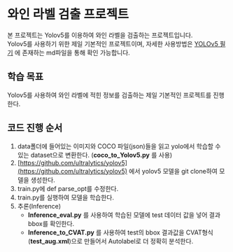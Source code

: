 # 와인 라벨 검출 프로젝트

본 프로젝트는 Yolov5를 이용하여 와인 라벨을 검출하는 프로젝트입니다.  
Yolov5를 사용하기 위한 제일 기본적인 프로젝트이며, 자세한 사용방법은 [YOLOv5 필기](https://github.com/MindException/MS_AI_School_WorkSpace/tree/main/YOLO) 에 존재하는 md파일을 통해 확인 가능합니다.

## 학습 목표

Yolov5를 사용하여 와인 라벨에 적힌 정보를 검출하는 제일 기본적인 프로젝트를 진행한다.  

## 코드 진행 순서

1. data폴더에 들어있는 이미지와 COCO 파일(json)들을 읽고 yolo에서 학습할 수 있는 dataset으로 변환한다. (__coco_to_Yolov5.py__ 를 사용)
2. [https://github.com/ultralytics/yolov5](https://github.com/ultralytics/yolov5) 에서 yolov5 모델을 git clone하여 모델을 생성한다.
3. train.py에 def parse_opt를 수정한다.
4. train.py를 실행하여 모델을 학습한다.  
5. 추론(Inference)  
    * __Inference_eval.py__ 를 사용하여 학습된 모델에 test 데이터 값을 넣어 결과 bbox를 확인한다.  
    * __Inference_to_CVAT.py__ 를 사용하여 test의 bbox 결과값을 CVAT형식(__test_aug.xml__)으로 만들어서 Autolabel로 더 정확히 분석한다.